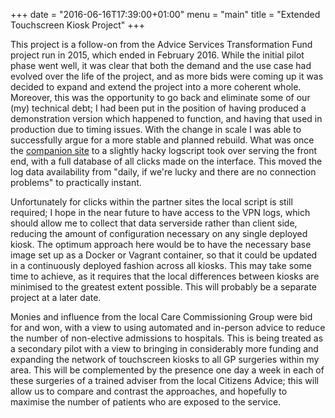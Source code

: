 +++
date = "2016-06-16T17:39:00+01:00"
menu = "main"
title = "Extended Touchscreen Kiosk Project"
+++

This project is a follow-on from the Advice Services Transformation Fund project run in 2015, which ended in February 2016. While the initial pilot phase went well, it was clear that both the demand and the use case had evolved over the life of the project, and as more bids were coming up it was decided to expand and extend the project into a more coherent whole. Moreover, this was the opportunity to go back and eliminate some of our (my) technical debt; I had been put in the position of having produced a demonstration version which happened to function, and having that used in production due to timing issues. With the change in scale I was able to successfully argue for a more stable and planned rebuild. What was once the [companion site](https://github.com/Xymist/caw-kiosk-logsite) to a slightly hacky logscript took over serving the front end, with a full database of all clicks made on the interface. This moved the log data availability from "daily, if we're lucky and there are no connection problems" to practically instant.

Unfortunately for clicks within the partner sites the local script is still required; I hope in the near future to have access to the VPN logs, which should allow me to collect that data serverside rather than client side, reducing the amount of configuration necessary on any single deployed kiosk. The optimum approach here would be to have the necessary base image set up as a Docker or Vagrant container, so that it could be updated in a continuously deployed fashion across all kiosks. This may take some time to achieve, as it requires that the local differences between kiosks are minimised to the greatest extent possible. This will probably be a separate project at a later date.

Monies and influence from the local Care Commissioning Group were bid for and won, with a view to using automated and in-person advice to reduce the number of non-elective admissions to hospitals. This is being treated as a secondary pilot with a view to bringing in considerably more funding and expanding the network of touchscreen kiosks to all GP surgeries within my area.
This will be complemented by the presence one day a week in each of these surgeries of a trained adviser from the local Citizens Advice; this will allow us to compare and contrast the approaches, and hopefully to maximise the number of patients who are exposed to the service.
